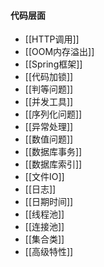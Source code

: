 #### 代码层面

- [[HTTP调用]]
- [[OOM内存溢出]]
- [[Spring框架]]
- [[代码加锁]]
- [[判等问题]]
- [[并发工具]]
- [[序列化问题]]
- [[异常处理]]
- [[数值问题]]
- [[数据库事务]]
- [[数据库索引]]
- [[文件IO]]
- [[日志]]
- [[日期时间]]
- [[线程池]]
- [[连接池]]
- [[集合类]]
- [[高级特性]]